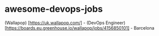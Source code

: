 # awesome-devops-jobs
(Wallapop) [https://uk.wallapop.com/]  - (DevOps Engineer) [https://boards.eu.greenhouse.io/wallapop/jobs/4156850101]  - Barcelona
